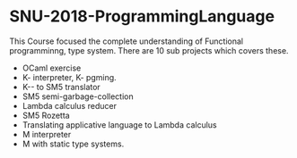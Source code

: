 # SNU-2018-ProgrammingLanguage

This Course focused the complete understanding of Functional programminng, type system. 
There are 10 sub projects which covers these. 

- OCaml exercise
- K- interpreter, K- pgming.
- K-- to SM5 translator
- SM5 semi-garbage-collection
- Lambda calculus reducer
- SM5 Rozetta
- Translating applicative language to Lambda calculus
- M interpreter
- M with static type systems.
